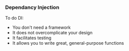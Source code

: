 ### Dependancy Injection

To do DI:
* You don't need a framework
* It does not overcomplicate your design
* It facilitates testing
* It allows you to write great, general-purpose functions
